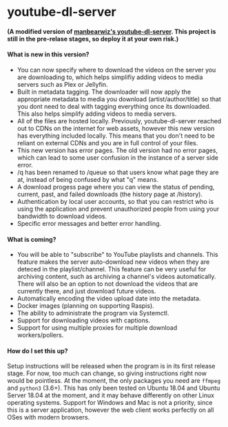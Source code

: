 # youtube-dl-server

#### (A modified version of [manbearwiz's youtube-dl-server](https://github.com/manbearwiz/youtube-dl-server). This project is still in the pre-relase stages, so deploy it at your own risk.)

#### What is new in this version?

- You can now specify where to download the videos on the server you are downloading to, which helps simplifiy adding videos to media servers such as Plex or Jellyfin.
- Built in metadata tagging. The downloader will now apply the appropriate metadata to media you download (artist/author/title) so that you dont need to deal with tagging everything once its downloaded. This also helps simplify adding videos to media servers.
- All of the files are hosted locally. Previously, youtube-dl-server reached out to CDNs on the internet for web assets, however this new version has everything included locally. This means that you don't need to be reliant on external CDNs and you are in full control of your files.
- This new version has error pages. The old version had no error pages, which can lead to some user confusion in the instance of a server side error.
- /q has been renamed to /queue so that users know what page they are at, instead of being confused by what "q" means.
- A download progess page where you can view the status of pending, current, past, and failed downloads (the history page at /history).
- Authentication by local user accounts, so that you can restrict who is using the application and prevent unauthorized people from using your bandwidth to download videos.
- Specific error messages and better error handling.

#### What is coming?

- You will be able to "subscribe" to YouTube playlists and channels. This feature makes the server auto-download new videos when they are deteced in the playlist/channel. This feature can be very useful for archiving content, such as archiving a channel's videos automatically. There will also be an option to not download the videos that are currently there, and just download future videos.
- Automatically encoding the video upload date into the metadata.
- Docker images (planning on supporting Raspis).
- The ability to administrate the program via Systemctl.
- Support for downloading videos with captions.
- Support for using multiple proxies for multiple download workers/pollers.

#### How do I set this up?

Setup instructions will be released when the program is in its first release stage. For now, too much can change, so giving instructions right now would be pointless. At the moment, the only packages you need are `ffmpeg` and `python3` (3.6+). This has only been tested on Ubuntu 18.04 and Ubuntu Server 18.04 at the moment, and it may behave differently on other Linux operating systems. Support for Windows and Mac is not a priority, since this is a server application, however the web client works perfectly on all OSes with modern browsers.